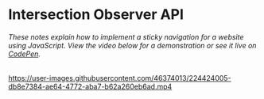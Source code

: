 # Intersection Observer API
###### These notes explain how to implement a sticky navigation for a website using JavaScript. View the video below for a demonstration or see it live on [CodePen](https://codepen.io/lindsaynicole23/pen/dyqJRmg).




https://user-images.githubusercontent.com/46374013/224424005-db8e7384-ae64-4772-aba7-b62a260eb6ad.mp4

